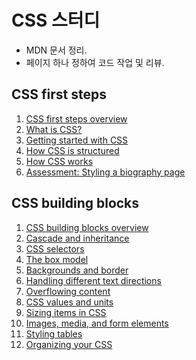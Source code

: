 # CSS 스터디

- MDN 문서 정리.
- 페이지 하나 정하여 코드 작업 및 리뷰.

## CSS first steps

1. [CSS first steps overview](mdn/1.%20CSS%20first%20steps/1.%20CSS%20first%20steps%20overview/)
2. [What is CSS?](mdn/1.%20CSS%20first%20steps/2.%20What%20is%20CSS%3F/)
3. [Getting started with CSS](mdn/1.%20CSS%20first%20steps/3.%20Getting%20started%20with%20CSS/)
4. [How CSS is structured](mdn/1.%20CSS%20first%20steps/4.%20How%20CSS%20is%20structured/)
5. [How CSS works](mdn/1.%20CSS%20first%20steps/5.%20How%20CSS%20works/)
6. [Assessment: Styling a biography page](mdn/1.%20CSS%20first%20steps/6.%20Assessment%3A%20Styling%20a%20biography%20page/)

## CSS building blocks

1. [CSS building blocks overview](mdn/2.%20CSS%20building%20blocks/1.%20CSS%20building%20blocks%20overview/)
2. [Cascade and inheritance](mdn/2.%20CSS%20building%20blocks/2.%20Cascade%20and%20inheritance/)
3. [CSS selectors](mdn/2.%20CSS%20building%20blocks/3.%20CSS%20selectors/)
4. [The box model](mdn/2.%20CSS%20building%20blocks/4.%20The%20box%20model/)
5. [Backgrounds and border](mdn/2.%20CSS%20building%20blocks/5.%20Backgrounds%20and%20borders/)
6. [Handling different text directions](mdn/2.%20CSS%20building%20blocks/6.%20Handling%20different%20text%20directions/)
7. [Overflowing content](mdn/2.%20CSS%20building%20blocks/7.%20Overflowing%20content/)
8. [CSS values and units](mdn/2.%20CSS%20building%20blocks/8.%20CSS%20values%20and%20units/)
9. [Sizing items in CSS](mdn/2.%20CSS%20building%20blocks/9.%20Sizing%20items%20in%20CSS/)
10. [Images, media, and form elements](mdn/2.%20CSS%20building%20blocks/10.%20Images%2C%20media%2C%20and%20form%20elements/)
11. [Styling tables](mdn/2.%20CSS%20building%20blocks/11.%20Styling%20tables/)
12. [Organizing your CSS](mdn/2.%20CSS%20building%20blocks/12.%20Organizing%20your%20CSS/)
